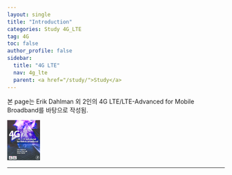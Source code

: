 ```yaml
---
layout: single
title: "Introduction"
categories: Study 4G_LTE
tag: 4G
toc: false
author_profile: false
sidebar:
  title: "4G LTE"
  nav: 4g_lte
  parent: <a href="/study/">Study</a>
---
```


본 page는 Erik Dahlman 외 2인의 4G LTE/LTE-Advanced for Mobile Broadband를 바탕으로 작성됨.<br>
<p><img src="/images/4g_lte/1.1-1.png" class="radius_img" width="15%" height="15%"/></p>


---